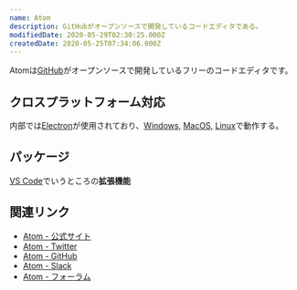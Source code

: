 ```yaml
---
name: Atom
description: GitHubがオープンソースで開発しているコードエディタである。
modifiedDate: 2020-05-29T02:30:25.000Z
createdDate: 2020-05-25T07:34:06.000Z
---
```


Atomは[GitHub](/tags/github)がオープンソースで開発しているフリーのコードエディタです。

## クロスプラットフォーム対応

内部では[Electron](/tags/electron)が使用されており、[Windows](/tags/windows), [MacOS](/tags/macoc), [Linux](/tags/linux)で動作する。

## パッケージ

[VS Code](/tags/visual-studio-code)でいうところの**拡張機能**

## 関連リンク

- [Atom - 公式サイト](https://atom.io/)
- [Atom - Twitter](https://twitter.com/atomeditor)
- [Atom - GitHub](https://github.com/atom)
- [Atom - Slack](http://atom-slack.herokuapp.com/)
- [Atom - フォーラム](https://discuss.atom.io/)
